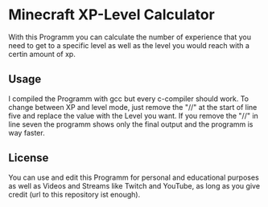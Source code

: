 # Minecraft XP-Level Calculator

With this Programm you can calculate the number of experience that you need to get to a specific level as well as the level you would reach with a certin amount of xp.

## Usage
I compiled the Programm with gcc but every c-compiler should work.
To change between XP and level mode, just remove the "//" at the start of line five and replace the value with the Level you want.
If you remove the "//" in line seven the programm shows only the final output and the programm is way faster.

## License
You can use and edit this Programm for personal and educational purposes as well as Videos and Streams like Twitch and YouTube, as long as you give credit (url to this repository ist enough).